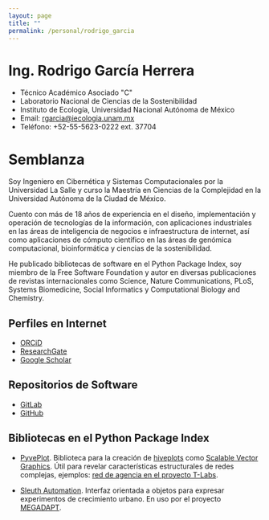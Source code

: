 ```yaml
---
layout: page
title: ""
permalink: /personal/rodrigo_garcia
---
```


# Ing. Rodrigo García Herrera

- Técnico Académico Asociado "C"
- Laboratorio Nacional de Ciencias de la Sostenibilidad
- Instituto de Ecología, Universidad Nacional Autónoma de México
- Email: rgarcia@iecologia.unam.mx
- Teléfono: +52-55-5623-0222 ext. 37704

# Semblanza

Soy Ingeniero en Cibernética y Sistemas Computacionales por la Universidad La Salle y 
curso la Maestría en Ciencias de la Complejidad en la Universidad Autónoma de la Ciudad de México.
 
Cuento con más de 18 años de experiencia en el diseño, implementación
y operación de tecnologías de la información, con aplicaciones
industriales en las áreas de inteligencia de negocios e
infraestructura de internet, así como aplicaciones de cómputo
científico en las áreas de genómica computacional, bioinformática y
ciencias de la sostenibilidad.
 
He publicado bibliotecas de software en el Python Package Index, soy
miembro de la Free Software Foundation y autor en diversas
publicaciones de revistas internacionales como Science, Nature
Communications, PLoS, Systems Biomedicine, Social Informatics y
Computational Biology and Chemistry.

## Perfiles en Internet
- [ORCiD](http://orcid.org/0000-0002-7972-5746)
- [ResearchGate](https://www.researchgate.net/profile/Rodrigo_Garcia-Herrera)
- [Google Scholar](https://scholar.google.com.mx/citations?user=aLFvcZQAAAAJ)

## Repositorios de Software
- [GitLab](https://gitlab.com/rgarcia-herrera)
- [GitHub](https://github.com/rgarcia-herrera)

## Bibliotecas en el Python Package Index

 - [PyvePlot](https://pypi.org/project/pyveplot/). Biblioteca para la creación de [hiveplots](http://hiveplot.com/) como [Scalable Vector Graphics](https://www.w3.org/Graphics/SVG/). Útil para revelar características estructurales de redes complejas, ejemplos: [red de agencia en el proyecto T-Labs](https://github.com/sostenibilidad-unam/tlabs/tree/master/hiveplot).
 
 - [Sleuth Automation](https://pypi.org/project/sleuth-automation/). Interfaz orientada a objetos para expresar experimentos de crecimiento urbano. En uso por el proyecto [MEGADAPT](http://megadapt.weebly.com/).
